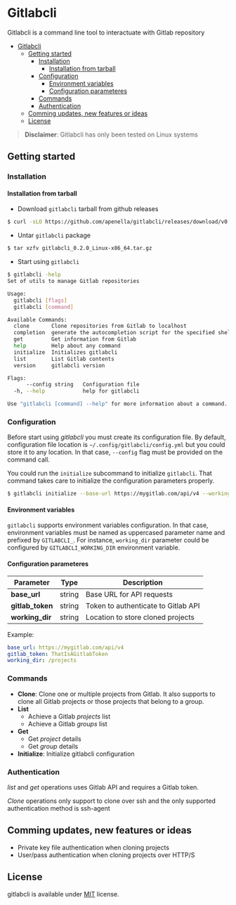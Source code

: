 # Gitlabcli

Gitlabcli is a command line tool to interactuate with Gitlab repository

- [Gitlabcli](#gitlabcli)
  - [Getting started](#getting-started)
    - [Installation](#installation)
      - [Installation from tarball](#installation-from-tarball)
    - [Configuration](#configuration)
      - [Environment variables](#environment-variables)
      - [Configuration parameteres](#configuration-parameteres)
    - [Commands](#commands)
    - [Authentication](#authentication)
  - [Comming updates, new features or ideas](#comming-updates-new-features-or-ideas)
  - [License](#license)

> **Disclaimer**: Gitlabcli has only been tested on Linux systems

## Getting started

### Installation

#### Installation from tarball
- Download `gitlabcli` tarball from github releases
```sh
$ curl -sLO https://github.com/apenella/gitlabcli/releases/download/v0.2.0/gitlabcli_0.2.0_Linux-x86_64.tar.gz
```

- Untar `gitlabcli` package
```sh
$ tar xzfv gitlabcli_0.2.0_Linux-x86_64.tar.gz
```

- Start using `gitlabcli`
```sh
$ gitlabcli -help
Set of utils to manage Gitlab repositories

Usage:
  gitlabcli [flags]
  gitlabcli [command]

Available Commands:
  clone       Clone repositories from Gitlab to localhost
  completion  generate the autocompletion script for the specified shell
  get         Get information from Gitlab
  help        Help about any command
  initialize  Initializes gitlabcli
  list        List Gitlab contents
  version     gitlabcli version

Flags:
      --config string   Configuration file
  -h, --help            help for gitlabcli

Use "gitlabcli [command] --help" for more information about a command.
```

### Configuration
Before start using *gitlabcli* you must create its configuration file.
By default, configuration file location is `~/.config/gitlabcli/config.yml` but you could store it to any location. In that case, `--config` flag must be provided on the command call.

You could run the `initialize` subcommand to initialize `gitlabcli`. That command takes care to initialize the configuration parameters properly.
```sh
$ gitlabcli initialize --base-url https://mygitlab.com/api/v4 --working-dir /projects
```

#### Environment variables
`gitlabcli` supports environment variables configuration. In that case, environment variables must be named as uppercased parameter name and prefixed by `GITLABCLI_`. For instance, `working_dir` parameter could be configured by `GITLABCLI_WORKING_DIR` environment variable.

#### Configuration parameteres

| Parameter  | Type  | Description |
|---|---|---|
| **base_url** | string | Base URL for API requests |
| **gitlab_token** | string | Token to authenticate to Gitlab API |
| **working_dir** | string | Location to store cloned projects |


Example:
```yaml
base_url: https://mygitlab.com/api/v4
gitlab_token: ThatIsAGitlabToken
working_dir: /projects
```

### Commands
- **Clone**: Clone one or multiple projects from Gitlab. It also supports to clone all Gitlab projects or those projects that belong to a group.
- **List**
    - Achieve a Gitlab *projects* list
    - Achieve a Gitlab *groups* list
- **Get**
    - Get *project* details
    - Get *group* details
- **Initialize**: Initialize gitlabcli configuration

### Authentication
*list* and *get* operations uses Gitlab API and requires a Gitlab token.

*Clone* operations only support to clone over ssh and the only supported authentication method is ssh-agent

## Comming updates, new features or ideas
- Private key file authentication when cloning projects
- User/pass authentication when cloning projects over HTTP/S
  
## License
gitlabcli is available under [MIT](https://github.com/apenella/gitlabcli/blob/master/LICENSE) license.
